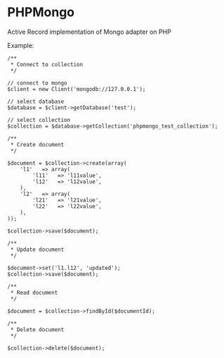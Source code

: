 PHPMongo
========

Active Record implementation of Mongo adapter on PHP

Example:
         
    /**
     * Connect to collection
     */

    // connect to mongo
    $client = new Client('mongodb://127.0.0.1');

    // select database
    $database = $client->getDatabase('test');

    // select collection
    $collection = $database->getCollection('phpmongo_test_collection');

    /**
     * Create document
     */

    $document = $collection->create(array(
        'l1'   => array(
            'l11'   => 'l11value',
            'l12'   => 'l12value',
        ),
        'l2'   => array(
            'l21'   => 'l21value',
            'l22'   => 'l22value',
        ),
    ));

    $collection->save($document);

    /**
     * Update document
     */

    $document->set('l1.l12', 'updated');
    $collection->save($document);

    /**
     * Read document
     */

    $document = $collection->findById($documentId);

    /**
     * Delete document
     */

    $collection->delete($document);
